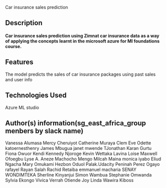 
Car insurance sales prediction
## Description
#### Car insurance sales prediction using Zimnat car insurance data as a way of applying the concepts learnt in the microsoft azure for Ml foundations course. 

## Features
 The model predicts the sales of car insurance packages using past sales and user info

## Technologies Used
Azure ML studio



## Author(s) information(sg_east_africa_group menbers by slack name)
 Vanessa Alumasa
 Mercy Cheruiyot
 Catherine Muraya
 Clem
 Eve
 Odette
 katoernesthenry
 James Mbugua
 janet mwende
 TJonathan
 Karan Gurtu
 Fiona Owuor
 Kendi
 Kennedy Njoroge
 Kevin Wettaka
 Lavina
 Loise
 Maxwell Ofoegbu
 Lyse A. Aneze
 Machocho Mengo
 Milcah Maina
 monica iyabo
 Eliud
 Ngacha
 Mary Omukami
 Hezbon Oduol
 Palak.Udacity
 Peninah
 Perez Ogayo
 rafayel
 Rayan Salah
 Rachid Retaiba
 emmanuel macharia
 SENAY WONDIMTEKA
 Sherline Kinyanjui
 Simon Wambua
 Stephanie Omwanda
 Sylvia Ekongo
 Vivica
 Verrah Otiende
 Joy Linda Wawira
 Kiboss

